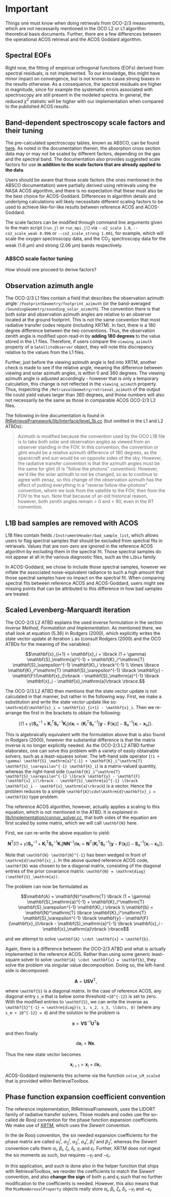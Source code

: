 # Important

Things one must know when doing retrievals from OCO-2/3 measurements, which are not necessarily mentioned in the OCO L2 or L1 algorithm theoretical basis documents. Further, there are a few differences between the operational ACOS retrieval and the ACOS Goddard algorithm.


## Spectral EOFs

Right now, the fitting of empirical orthogonal functions (EOFs) derived from spectral residuals, is not implemented. To our knowledge, this might have minor impact on convergence, but is not known to cause strong biases in the results otherwise. As a consequence, the spectral residuals are higher in magnitude, since for example the systematic errors associated with spectroscopy are still present in the modeled spectra. In general, the reduced $\chi^2$ statistic will be higher with our implementation when compared to the published ACOS results.

## Band-dependent spectroscopy scale factors and their tuning

The pre-calculated spectroscopy tables, known as ABSCO, can be found [here](https://disc.gsfc.nasa.gov/information/glossary?title=OCO-2%20ABSCO). As noted in the documentation therein, the absorption cross section data may or may not be scaled by different factors, depending on the gas and the spectral band. The documentation also provides suggested scale factors for use **in addition to the scale factors that are already applied to the data**.

Users should be aware that those scale factors (the ones mentioned in the ABSCO documentation) were partially derived using retrievals using the NASA ACOS algorithm, and there is no expectation that these must also be the best choice for ACOS-Goddard. Differences in algorithm details and underlying calculations will likely necessitate different scaling factors to be used to achieve like-for-like results between reference ACOS and ACOS-Goddard.

The scale factors can be modified through command line arguments given to the main script (`run.jl` or `run_mpi.jl`) via `--o2_scale 1.0`, `--co2_scale_weak 0.996` or `--co2_scale_strong 1.001`, for example, which will scale the oxygen spectroscopy data, and the CO$_2$ spectroscopy data for the weak (1.6 µm) and strong (2.06 µm) bands respectively.

### ABSCO scale factor tuning

How should one proceed to derive factors?

## Observation azimuth angle

The OCO-2/3 L1 files contain a field that describes the observation azimuth angle: `/FootprintGeometry/footprint_azimuth` (or the band-averaged `/SoundingGeometry/sounding_solar_azimuth`). The convention there is that both solar and observation azimuth angles are relative to an observer located at the ground footprint. This is not the same convention that most radiative transfer codes require (including XRTM). In fact, there is a 180 degree difference between the two conventions. Thus, the observation zenith angle is modified upon read-in by **adding 180 degrees** to the value stored in the L1 files. Therefore, if users compare the `viewing_azimuth` property of a `SatelliteObserver` object, they will note this discrepancy relative to the values from the L1 files.

Further, just before the viewing azimuth angle is fed into XRTM, another check is made to see if the relative angle, meaning the difference between viewing and solar azimuth angles, is within 0 and 360 degrees. The viewing azimuth angle is adjusted accordingly - however that is only a temporary calculation, this change is not reflected in the `viewing_azimuth` property. Thus, inspecting the `/RetrievalGeometry/retrieval_azimuth` of the output file could yield values larger than 360 degrees, and those numbers will also not necessarily be the same as those in comparable ACOS OCO-2/3 L2 files.

The following in-line documentation is found in [RtRetrievalFramework/lib/Interface/level_1b.cc](https://github.com/nasa/RtRetrievalFramework/blob/master/lib/Interface/level_1b.cc) (but omitted in the L1 and L2 ATBDs):

> Azimuth is modified because the convention used by the OCO L1B file is to take both solar and observation angles as viewed from an observer standing in the FOV.  In this convention, the convention or glint would be a relative azimuth difference of 180 degrees, as the spacecraft and sun would be on opposite sides of the sky. However, the radiative transfer convention is that the azimuth angles must be the same for glint (it is "follow the photons" convention). However, we'd like the solar azimuth to not be changed, so as to continue to agree with zenaz, so this change of the observation azimuth has the effect of putting everything in a "reverse follow-the-photons" convention, where we look from the satellite to the FOV, then from the FOV to the sun.  Note that because of an old historical reason, however, both zenith angles remain > 0 and < 90, even in the RT convention.

## L1B bad samples are removed with ACOS

L1B files contain fields `/InstrumentHeader/bad_sample_list`, which allows users to flag spectral samples that should be excluded from spectral fits in retrievals. Values that are non-zero are ignored in the reference ACOS algorithm by excluding them in the spectral fit. Those spectral samples do not appear at all in the various diagnostic files, such as the `L2Dia` family.

In ACOS-Goddard, we chose to include those spectral samples, however we inflate the associated noise-equivalent radiance to such a high amount that those spectral samples have no impact on the spectral fit. When comparing spectral fits between reference ACOS and ACOS-Goddard, users might see missing points that can be attributed to this difference in how bad samples are treated.

## Scaled Levenberg-Marquardt iteration

The OCO-2/3 L2 ATBD explains the used inverse formulation in the section *Inverse Method*, *Formulation and Implementation*. As mentioned there, we shall look at equation (5.36) in Rodgers (2000), which explicitly writes the state vector update at iteration ``i`` as (consult Rodgers (2000) and the OCO ATBDs for the meaning of the variables):

```math
\mathbf{x}_{i+1} = \mathbf{x}_i + \lbrack (1 + \gamma) \mathbf{S}_\mathrm{a}^{-1} + \mathbf{K}_i^\mathrm{T} \mathbf{S}_\varepsilon^{-1} \mathbf{K}_i \rbrack^{-1} \\
\times \lbrace \mathbf{K}_i^\mathrm{T} \mathbf{S}_\varepsilon^{-1} \lbrack \mathbf{y} - \mathbf{F}(\mathbf{x}_i)\rbrack - \mathbf{S}_\mathrm{a}^{-1} \lbrack \mathbf{x}_i - \mathbf{x}_\mathrm{a}\rbrack \rbrace.
```

The OCO-2/3 L2 ATBD then mentions that the state vector update is not calculated in that manner, but rather in the following way. First, we make a substitution and write the state vector update like so: ``\mathrm{d}\mathbf{x}_i = \mathbf{x}_{i+1} - \mathbf{x}_i``. Then we re-arrange the first in the brackets to obtain the following:

```math
\lbrack (1 + \gamma) \mathbf{S}_\mathrm{a}^{-1} + \mathbf{K}_i^\mathrm{T} \mathbf{S}_\varepsilon^{-1} \mathbf{K}_i \rbrack \mathrm{d}\mathbf{x}_i = \lbrace \mathbf{K}_i^\mathrm{T} \mathbf{S}_\varepsilon^{-1} \lbrack \mathbf{y} - \mathbf{F}(\mathbf{x}_i)\rbrack - \mathbf{S}_\mathrm{a}^{-1} \lbrack \mathbf{x}_i - \mathbf{x}_\mathrm{a}\rbrack \rbrace.
```

This is algebraically equivalent with the formulation above that is also found in Rodgers (2000), however the substantial difference is that the matrix inverse is no longer explicitly needed. As the OCO-2/3 L2 ATBD further elaborates, one can solve this problem with a variety of easily obtainable solvers, such as a least-squares solver. The left-hand side operator (``(1 + \gamma) \mathbf{S}_\mathrm{a}^{-1} + \mathbf{K}_i^\mathrm{T} \mathbf{S}_\varepsilon^{-1} \mathbf{K}_i``) is a matrix-valued quantity, whereas the right-hand side (``\mathbf{K}_i^\mathrm{T} \mathbf{S}_\varepsilon^{-1} \lbrack \mathbf{y} - \mathbf{F}(\mathbf{x}_i)\rbrack - \mathbf{S}_\mathrm{a}^{-1} \lbrack \mathbf{x}_i - \mathbf{x}_\mathrm{a}\rbrack``) is a vector. Hence the problem reduces to a simple ``\mathbf{A}\cdot\mathrm{d}\mathbf{x}_i = \mathbf{b}`` type problem.

The reference ACOS algorithm, however, actually applies a scaling to this equation, which is not mentioned in the ATBD. It is explained in [lib/Implementation/connor_solver.cc](https://github.com/nasa/RtRetrievalFramework/blob/master/lib/Implementation/connor_solver.cc), that both sides of the equation are first scaled by some matrix, which we will call ``\mathbf{N}`` here.

First, we can re-write the above equation to yield:

```math
\mathbf{N}^\mathrm{T} \lbrack (1 + \gamma) \mathbf{S}_\mathrm{a}^{-1} + \mathbf{K}_i^\mathrm{T} \mathbf{S}_\varepsilon^{-1} \mathbf{K}_i \rbrack \mathbf{N} \mathbf{N}^{-1} \mathrm{d}\mathbf{x}_i = \mathbf{N}^\mathrm{T} \lbrace \mathbf{K}_i^\mathrm{T} \mathbf{S}_\varepsilon^{-1} \lbrack \mathbf{y} - \mathbf{F}(\mathbf{x}_i)\rbrack - \mathbf{S}_\mathrm{a}^{-1} \lbrack \mathbf{x}_i - \mathbf{x}_\mathrm{a}\rbrack \rbrace.
```

Note that ``\mathbf{N} \mathbf{N}^{-1}`` has been wedged in front of ``\mathrm{d}\mathbf{x}_i``. In the above quoted reference ACOS code, ``\mathbf{N}`` was chosen to be a diagonal matrix, consisting of the diagonal entries of the prior covariance matrix: ``\mathbf{N} = \mathrm{diag}(\mathbf{S}_\mathrm{a})``.

The problem can now be formulated as

```math
\mathbf{A} = \mathbf{N}^\mathrm{T} \lbrack (1 + \gamma) \mathbf{S}_\mathrm{a}^{-1} + \mathbf{K}_i^\mathrm{T} \mathbf{S}_\varepsilon^{-1} \mathbf{K}_i \rbrack \\
\mathbf{b} = \mathbf{N}^\mathrm{T} \lbrace \mathbf{K}_i^\mathrm{T} \mathbf{S}_\varepsilon^{-1} \lbrack \mathbf{y} - \mathbf{F}(\mathbf{x}_i)\rbrack - \mathbf{S}_\mathrm{a}^{-1} \lbrack \mathbf{x}_i - \mathbf{x}_\mathrm{a}\rbrack \rbrace
```

and we attempt to solve ``\mathbf{A} \cdot \mathbf{x} = \mathbf{b}``.

Again, there is a difference between the OCO-2/3 ATBD and what is actually implemented in the reference ACOS. Rather than using some generic least-square solver to solve ``\mathbf{A} \cdot \mathbf{x} = \mathbf{b}``, they solve the problem via singular value decomposition. Doing so, the left-hand side is decomposed:

```math
\mathbf{A} = \mathbf{U}\mathbf{S}\mathbf{V}^\mathrm{T},
```

where ``\mathbf{S}`` is a diagonal matrix. In the case of reference ACOS, any diagonal entry ``s_m`` that is below some threshold ``<10^{-12}``  is set to zero. With the modified entries to ``\mathbf{S}``, we can write the inverse as ``\mathbf{S}^{-1} = \mathrm{diag}(s_1, s_2, s_3, \ldots, 0)`` (where any ``s_m < 10^{-12} = 0``) and the solution to the problem is

```math
\mathbf{x} = \mathbf{V} \mathbf{S}^{-1} \mathbf{U}^\mathrm{T}\mathbf{b}
```

and then finally

```math
\mathrm{d}\mathbf{x}_i = \mathbf{N} \mathbf{x}.
```

Thus the new state vector becomes

```math
\mathbf{x}_{i+1} = \mathbf{x}_i + \mathrm{d}\mathbf{x}_i.
```

ACOS-Goddard implements this scheme via the function `solve_LM_scaled` that is provided within RetrievalToolbox.


## Phase function expansion coefficient convention

The reference implementation, RtRetrievalFramework, uses the LIDORT family of radiative transfer solvers. Those models and codes use the so-called *de Rooij* convention for the phase function expansion coefficients. We make use of [XRTM](https://github.com/gmcgarragh/xrtm), which uses the *Siewert* convention.

In the de Rooij convention, the six needed expansion coefficients for the phase matrix are called $\alpha_1^l$, $\alpha_2^l$, $\alpha_3^l$, $\alpha_4^l$, $\beta_1^l$ and $\beta_2^l$, whereas the *Siewert* convention calls them $\alpha_l$, $\beta_l$, $\zeta_l$, $\delta_l$, $\gamma_l$ and $\epsilon_l$. Further, XRTM does not ingest the six moments as such, but requires $-\gamma_l$ and $-\epsilon_l$.

In this application, and such is done also in the helper function that ships with RetrievalToolbox, we reorder the coefficients to match the *Siewert* convention, and also **change the sign** of both $\gamma_l$ and $\epsilon_l$ such that no further modification to the coefficients is needed. However, this also means that the `MieMomAerosolProperty` objects really store  $\alpha_l$, $\beta_l$, $\zeta_l$, $\delta_l$, $-\gamma_l$ and $-\epsilon_l$.
